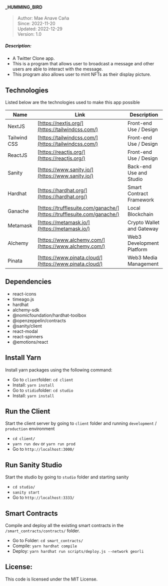 #### _HUMMING_BIRD

> Author: Mae Anave Caña    
> Since: 2022-11-20    
> Updated: 2022-12-29    
> Version: 1.0    


##### Description: 
- A Twitter Clone app.
- This is a program that allows user to broadcast a message and other users are able to interact with the message.
- This program also allows user to mint NFTs as their display picture.


## Technologies

Listed below are the technologies used to make this app possible

| Name | Link | Description |
| ------ | ------ | ------ |
| NextJS | [https://nextjs.org/](https://tailwindcss.com/) | Front-end Use / Design |
| Tailwind CSS | [https://tailwindcss.com/](https://tailwindcss.com/)| Front-end Use / Design |
| ReactJS | [https://reactjs.org/](https://reactjs.org/) | Front-end Use / Design |
| Sanity | [https://www.sanity.io/](https://www.sanity.io/) | Back-end Use and Studio |
| Hardhat | [https://hardhat.org/](https://hardhat.org/) | Smart Contract Framework |
| Ganache | [https://trufflesuite.com/ganache/](https://trufflesuite.com/ganache/) | Local Blockchain |
| Metamask | [https://metamask.io/](https://metamask.io/) | Crypto Wallet and Gateway |
| Alchemy | [https://www.alchemy.com/](https://www.alchemy.com/) | Web3 Development Platform |
| Pinata | [https://www.pinata.cloud/](https://www.pinata.cloud/) | Web3 Media Management |


## Dependencies
- react-icons
- timeago.js
- hardhat
- alchemy-sdk
- @nomicfoundation/hardhat-toolbox
- @openzeppelin/contracts
- @sanity/client
- react-modal
- react-spinners
- @emotions/react


## Install Yarn
Install yarn packages using the following command:
- Go to `client`folder: `cd client`
- Install: `yarn install`
- Go to `stidio`folder: `cd studio`
- Install: `yarn install`


## Run the Client
Start the client server by going to `client` folder and running `development` / `production` environment
- `cd client/`
- `yarn run dev` or `yarn run prod`
- Go to `http://localhost:3000/`


## Run Sanity Studio
Start the studio by going to `studio` folder and starting sanity
- `cd studio/`
- `sanity start` 
- Go to `http://localhost:3333/`


## Smart Contracts
Compile and deploy all the existing smart contracts in the `/smart_contracts/contracts/` folder.
- Go to Folder: `cd smart_contracts/`
- Compile: `yarn hardhat compile`
- Deploy: `yarn hardhat run scripts/deploy.js --network georli`


## License: 
This code is licensed under the MIT License.

